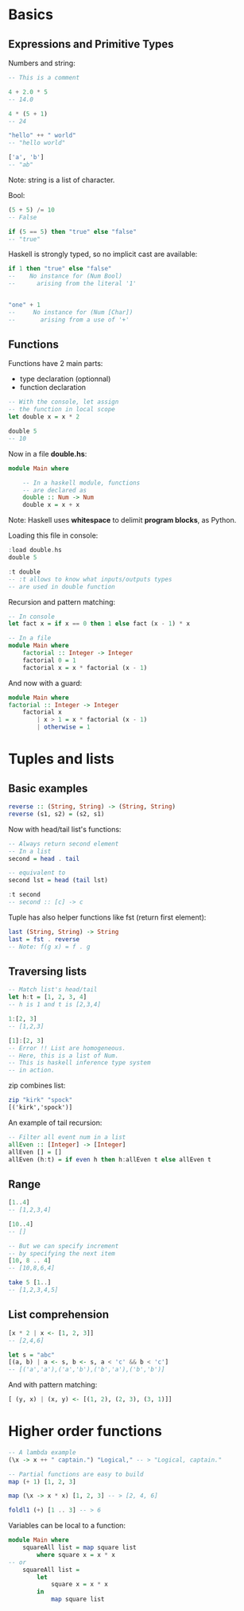 
# Basics


## Expressions and Primitive Types


Numbers and string:

```haskell
-- This is a comment

4 + 2.0 * 5
-- 14.0

4 * (5 + 1)
-- 24

"hello" ++ " world"
-- "hello world"

['a', 'b']
-- "ab"
```

Note: string is a list of character.

Bool:

```haskell
(5 + 5) /= 10
-- False

if (5 == 5) then "true" else "false"
-- "true"
```

Haskell is strongly typed, so no implicit cast are available:

```haskell
if 1 then "true" else "false"
--    No instance for (Num Bool)
--      arising from the literal '1'


"one" + 1
--     No instance for (Num [Char])
--       arising from a use of '+'
```


## Functions


Functions have 2 main parts:

- type declaration (optionnal)
- function declaration

```haskell
-- With the console, let assign
-- the function in local scope
let double x = x * 2

double 5
-- 10
```

Now in a file **double.hs**:

```haskell
module Main where

    -- In a haskell module, functions
    -- are declared as
    double :: Num -> Num
    double x = x + x
```

Note: Haskell uses **whitespace** to delimit **program blocks**, as Python.

Loading this file in console:

```haskell
:load double.hs
double 5

:t double
-- :t allows to know what inputs/outputs types
-- are used in double function
```

Recursion and pattern matching:

```haskell
-- In console
let fact x = if x == 0 then 1 else fact (x - 1) * x

-- In a file
module Main where
    factorial :: Integer -> Integer
    factorial 0 = 1
    factorial x = x * factorial (x - 1)
```

And now with a guard:

```haskell
module Main where
factorial :: Integer -> Integer
    factorial x
        | x > 1 = x * factorial (x - 1)
        | otherwise = 1
```


# Tuples and lists


## Basic examples

```haskell
reverse :: (String, String) -> (String, String)
reverse (s1, s2) = (s2, s1)
```

Now with head/tail list's functions:

```haskell
-- Always return second element
-- In a list
second = head . tail

-- equivalent to
second lst = head (tail lst)

:t second
-- second :: [c] -> c
```

Tuple has also helper functions like fst (return first element):

```haskell
last (String, String) -> String
last = fst . reverse
-- Note: f(g x) = f . g
```

## Traversing lists


```haskell
-- Match list's head/tail
let h:t = [1, 2, 3, 4]
-- h is 1 and t is [2,3,4]

1:[2, 3]
-- [1,2,3]

[1]:[2, 3]
-- Error !! List are homogeneous.
-- Here, this is a list of Num.
-- This is haskell inference type system
-- in action.
```

zip combines list:

```haskell
zip "kirk" "spock"
[('kirk','spock')]
```

An example of tail recursion:

```haskell
-- Filter all event num in a list
allEven :: [Integer] -> [Integer]
allEven [] = []
allEven (h:t) = if even h then h:allEven t else allEven t
```

## Range


```haskell
[1..4]
-- [1,2,3,4]

[10..4]
-- []

-- But we can specify increment
-- by specifying the next item
[10, 8 .. 4]
-- [10,8,6,4]

take 5 [1..]
-- [1,2,3,4,5]
```


## List comprehension


```haskell
[x * 2 | x <- [1, 2, 3]]
-- [2,4,6]

let s = "abc"
[(a, b) | a <- s, b <- s, a < 'c' && b < 'c']
-- [('a','a'),('a','b'),('b','a'),('b','b')]
```

And with pattern matching:

```haskell
[ (y, x) | (x, y) <- [(1, 2), (2, 3), (3, 1)]]
```

# Higher order functions

```haskell
-- A lambda example
(\x -> x ++ " captain.") "Logical," -- > "Logical, captain."

-- Partial functions are easy to build
map (+ 1) [1, 2, 3]

map (\x -> x * x) [1, 2, 3] -- > [2, 4, 6]

foldl1 (+) [1 .. 3] -- > 6
```

Variables can be local to a function:

```haskell
module Main where
    squareAll list = map square list
        where square x = x * x
-- or
    squareAll list =
        let
            square x = x * x
        in
            map square list
```

